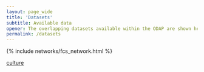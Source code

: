 ```yaml
---
layout: page_wide
title: 'Datasets'
subtitle: Available data
opener: The overlapping datasets available within the ODAP are shown here
permalink: /datasets 
---
```


{% include networks/fcs_network.html %}


<a href="documents/culture.docx" >culture</a>